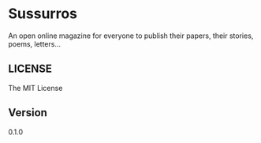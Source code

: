 # Sussurros

An open online magazine for everyone to publish their papers, their stories,
poems, letters...

## LICENSE

The MIT License

## Version

0.1.0
